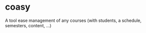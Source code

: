 coasy
=====

A tool ease management of any courses (with students, a schedule, semesters, content, ...)
